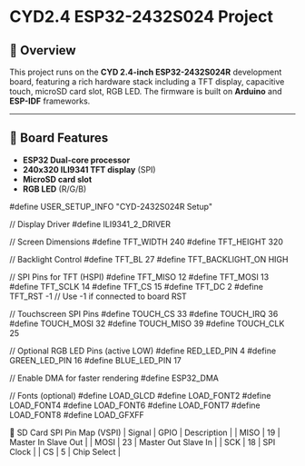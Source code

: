 # CYD2.4 ESP32-2432S024 Project

## 🧠 Overview
This project runs on the **CYD 2.4-inch ESP32-2432S024R** development board, featuring a rich hardware stack including a TFT display, capacitive touch, microSD card slot, RGB LED. The firmware is built on **Arduino** and **ESP-IDF** frameworks.

---

## 🔧 Board Features
- **ESP32 Dual-core processor**
- **240x320 ILI9341 TFT display** (SPI)
- **MicroSD card slot**
- **RGB LED** (R/G/B)

#define USER_SETUP_INFO "CYD-2432S024R Setup"

// Display Driver
#define ILI9341_2_DRIVER

// Screen Dimensions
#define TFT_WIDTH  240
#define TFT_HEIGHT 320

// Backlight Control
#define TFT_BL   27
#define TFT_BACKLIGHT_ON HIGH

// SPI Pins for TFT (HSPI)
#define TFT_MISO 12
#define TFT_MOSI 13
#define TFT_SCLK 14
#define TFT_CS   15
#define TFT_DC    2
#define TFT_RST  -1  // Use -1 if connected to board RST

// Touchscreen SPI Pins
#define TOUCH_CS 33
#define TOUCH_IRQ 36
#define TOUCH_MOSI 32
#define TOUCH_MISO 39
#define TOUCH_CLK 25

// Optional RGB LED Pins (active LOW)
#define RED_LED_PIN    4
#define GREEN_LED_PIN 16
#define BLUE_LED_PIN  17

// Enable DMA for faster rendering
#define ESP32_DMA

// Fonts (optional)
#define LOAD_GLCD
#define LOAD_FONT2
#define LOAD_FONT4
#define LOAD_FONT6
#define LOAD_FONT7
#define LOAD_FONT8
#define LOAD_GFXFF

💾 SD Card SPI Pin Map (VSPI)
| Signal | GPIO | Description | 
| MISO | 19 | Master In Slave Out | 
| MOSI | 23 | Master Out Slave In | 
| SCK | 18 | SPI Clock | 
| CS | 5 | Chip Select | 






